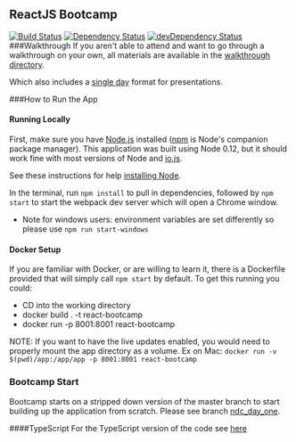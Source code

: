 ## ReactJS Bootcamp
[![Build Status](https://travis-ci.org/westeezy/ReactJS-Bootcamp.svg?branch=master)](https://travis-ci.org/westeezy/ReactJS-Bootcamp)
[![Dependency Status](https://david-dm.org/westeezy/ReactJS-Bootcamp.svg)](https://david-dm.org/westeezy/ReactJS-Bootcamp)
[![devDependency Status](https://david-dm.org/westeezy/ReactJS-Bootcamp/dev-status.svg)](https://david-dm.org/westeezy/ReactJS-Bootcamp#info=devDependencies)
###Walkthrough
If you aren't able to attend and want to go through a walkthrough on your own, all materials are available in the [walkthrough directory].

Which also includes a [single day] format for presentations.


###How to Run the App
#### Running Locally
First, make sure you have [Node.js] installed ([npm] is Node's companion package manager). This application was built using Node 0.12, but it should work fine with most versions of Node and [io.js].

See these instructions for help [installing Node].

In the terminal, run `npm install` to pull in dependencies, followed by `npm start` to start the webpack dev server which will open a Chrome window.

* Note for windows users: environment variables are set differently so
  please use `npm run start-windows`

#### Docker Setup
If you are familiar with Docker, or are willing to learn it, there is a Dockerfile provided that will simply call `npm start` by default.  To get this running you could:
- CD into the working directory
- docker build . -t react-bootcamp
- docker run -p 8001:8001 react-bootcamp

NOTE: If you want to have the live updates enabled, you would need to properly mount the app directory as a volume.  Ex on Mac: `docker run -v $(pwd)/app:/app/app -p 8001:8001 react-bootcamp`

### Bootcamp Start
Bootcamp starts on a stripped down version of the master branch to start building up the application from scratch. Please see branch [ndc_day_one].



####TypeScript
For the TypeScript version of the code see [here][typescript]

[Node.js]: https://nodejs.org "Node.js"
[npm]: https://www.npmjs.com "npm"
[io.js]: https://iojs.org/ "io.js"
[installing Node]: https://github.com/joyent/node/wiki/installation "Installing Node"
[ndc_day_one]: https://github.com/westeezy/ReactJS-Bootcamp/tree/ndc_day_one "Branch ndc_day_one"
[typescript]: https://github.com/westeezy/ReactJS-Bootcamp/tree/typescript
[walkthrough directory]: https://github.com/westeezy/ReactJS-Bootcamp/tree/master/walkthroughs
[single day]: https://github.com/westeezy/ReactJS-Bootcamp/tree/master/walkthroughs/SingleDayFormat
